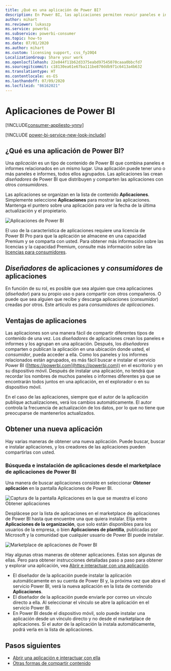 ```yaml
---
title: ¿Qué es una aplicación de Power BI?
description: En Power BI, las aplicaciones permiten reunir paneles e informes relacionados en un solo lugar.
author: mihart
ms.reviewer: lukaszp
ms.service: powerbi
ms.subservice: powerbi-consumer
ms.topic: how-to
ms.date: 07/01/2020
ms.author: mihart
ms.custom: licensing support, css_fy20Q4
LocalizationGroup: Share your work
ms.openlocfilehash: 22e044f11b62d3375eabd97545070caaa0bbcfd7
ms.sourcegitcommit: c18130ea61e67ba111be870ddb971c6413a4b632
ms.translationtype: HT
ms.contentlocale: es-ES
ms.lasthandoff: 07/09/2020
ms.locfileid: "86162021"
---
```

# <a name="apps-in-power-bi"></a>Aplicaciones de Power BI

[!INCLUDE[consumer-appliesto-ynny](../includes/consumer-appliesto-ynny.md)]

[!INCLUDE [power-bi-service-new-look-include](../includes/power-bi-service-new-look-include.md)]

## <a name="what-is-a-power-bi-app"></a>¿Qué es una aplicación de Power BI?
Una *aplicación* es un tipo de contenido de Power BI que combina paneles e informes relacionados en un mismo lugar. Una aplicación puede tener uno o más paneles e informes, todos ellos agrupados. Las aplicaciones las crean *diseñadores* de Power BI que distribuyen y comparten las aplicaciones con otros *consumidores*. 

Las aplicaciones se organizan en la lista de contenido **Aplicaciones**. Simplemente seleccione **Aplicaciones** para mostrar las aplicaciones. Mantenga el puntero sobre una aplicación para ver la fecha de la última actualización y el propietario. 

![Aplicaciones de Power BI](./media/end-user-apps/power-bi-apps-red.png)


El uso de la característica de aplicaciones requiere una licencia de Power BI Pro para que la aplicación se almacene en una capacidad Premium y se comparta con usted. Para obtener más información sobre las licencias y la capacidad Premium, consulte más información sobre las [licencias para consumidores](end-user-license.md).

## <a name="app-designers-and-app-consumers"></a>*Diseñadores* de aplicaciones y *consumidores* de aplicaciones
En función de su rol, es posible que sea alguien que crea aplicaciones (*diseñador*) para su propio uso o para compartir con otros compañeros. O puede que sea alguien que recibe y descarga aplicaciones (*consumidor*) creadas por otros. Este artículo es para *consumidores de aplicaciones*.

## <a name="advantages-of-apps"></a>Ventajas de aplicaciones
Las aplicaciones son una manera fácil de compartir diferentes tipos de contenido de una vez. Los *diseñadores* de aplicaciones crean los paneles e informes y los agrupan en una aplicación. Después, los *diseñadores* comparten o publican la aplicación en una ubicación donde usted, el *consumidor*, pueda acceder a ella. Como los paneles y los informes relacionados están agrupados, es más fácil buscar e instalar el servicio Power BI ([https://powerbi.com](https://powerbi.com)) en el escritorio y en su dispositivo móvil. Después de instalar una aplicación, no tendrá que recordar los nombres de muchos paneles o informes diferentes ya que se encontrarán todos juntos en una aplicación, en el explorador o en su dispositivo móvil.

En el caso de las aplicaciones, siempre que el autor de la aplicación publique actualizaciones, verá los cambios automáticamente. El autor controla la frecuencia de actualización de los datos, por lo que no tiene que preocuparse de mantenerlos actualizados. 

<!-- add conceptual art -->
## <a name="get-a-new-app"></a>Obtener una nueva aplicación
Hay varias maneras de obtener una nueva aplicación. Puede buscar, buscar e instalar aplicaciones, y los creadores de las aplicaciones pueden compartirlas con usted. 

### <a name="find-and-install-apps-from-the-power-bi-apps-marketplace"></a>Búsqueda e instalación de aplicaciones desde el marketplace de aplicaciones de Power BI
Una manera de buscar aplicaciones consiste en seleccionar **Obtener aplicación** en la pantalla Aplicaciones de Power BI. 

![Captura de la pantalla Aplicaciones en la que se muestra el icono Obtener aplicaciones](./media/end-user-apps/power-bi-get-apps-icon.png)

Desplácese por la lista de aplicaciones en el marketplace de aplicaciones de Power BI hasta que encuentre una que quiera instalar. Elija entre **Aplicaciones de la organización**, que solo están disponibles para los usuarios de la empresa, o bien **Aplicaciones de plantilla**, publicadas por Microsoft y la comunidad que cualquier usuario de Power BI puede instalar. 

![Marketplace de aplicaciones de Power BI](./media/end-user-apps/power-bi-app-marketplace.png)

Hay algunas otras maneras de obtener aplicaciones. Estas son algunas de ellas. Pero para obtener instrucciones detalladas paso a paso para obtener y explorar una aplicación, vea [Abrir e interactuar con una aplicación](end-user-app-view.md).

* El diseñador de la aplicación puede instalar la aplicación automáticamente en su cuenta de Power BI y, la próxima vez que abra el servicio Power BI, verá la nueva aplicación en la lista de contenido **Aplicaciones**. 
* El diseñador de la aplicación puede enviarle por correo un vínculo directo a ella. Al seleccionar el vínculo se abre la aplicación en el servicio Power BI.
* En Power BI desde el dispositivo móvil, solo puede instalar una aplicación desde un vínculo directo y no desde el marketplace de aplicaciones. Si el autor de la aplicación la instala automáticamente, podrá verla en la lista de aplicaciones. 

## <a name="next-steps"></a>Pasos siguientes
* [Abrir una aplicación e interactuar con ella](end-user-app-view.md)
* [Otras formas de compartir contenido](end-user-shared-with-me.md)


